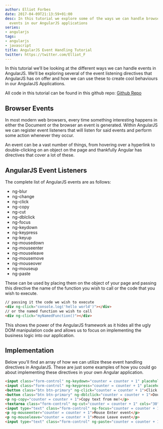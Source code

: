 ```yaml
---
author: Elliot Forbes
date: 2017-04-09T21:13:59+01:00
desc: In this tutorial we explore some of the ways we can handle browser and document
  events in our AngularJS applications
series:
- angularjs
tags:
- angularjs
- javascript
title: AngularJS Event Handling Tutorial
twitter: https://twitter.com/Elliot_F
---
```


In this tutorial we’ll be looking at the different ways we can handle events in AngularJS. We’ll be exploring several of the event listening directives that AngularJS has on offer and how we can use these to create cool behaviours in our AngularJS Applications.


<div class="github-link">
All code in this tutorial can be found in this github repo: <a href="https://github.com/elliotforbes/angularjs-fundamentals">Github Repo</a>
</div>


## Browser Events


In most modern web browsers, every time something interesting happens in either the Document or the browser an event is generated. Within AngularJS we can register event listeners that will listen for said events and perform some action whenever they occur. 


An event can be a vast number of things, from hovering over a hyperlink to double-clicking on an object on the page and thankfully Angular has directives that cover a lot of these. 


## AngularJS Event Listeners


The complete list of AngularJS events are as follows:


* ng-blur
* ng-change
* ng-click
* ng-copy
* ng-cut
* ng-dblclick
* ng-focus
* ng-keydown
* ng-keypress
* ng-keyup
* ng-mousedown
* ng-mouseenter
* ng-mouseleave
* ng-mousemove
* ng-mouseover
* ng-mouseup
* ng-paste


These can be used by placing them on the object of your page and passing this directive the name of the function you wish to call or the code that you wish to execute. 


```html
// passing it the code we wish to execute
<div ng-click="console.log('hello world')"></div>
// or the named function we wish to call
<div ng-click="myNamedFunction()"></div>
```

This shows the power of the AngularJS framework as it hides all the ugly DOM manipulation code and allows us to focus on implementing the business logic into our application.


## Implementation

Below you'll find an array of how we can utilize these event handling directives in AngularJS. These are just some examples of how you could go about implementing these directives in your own Angular application.

```html
<input class="form-control" ng-keydown="counter = counter + 1" placeholder="Keydown Change..."/>
<input class="form-control" ng-keypress="counter = counter + 1" placeholder="Keypress change..."/>
<button class="btn btn-primary" ng-click="counter = counter + 1">Click Me!</button>
<button class="btn btn-primary" ng-dblclick="counter = counter + 1">Double Click Me!</button>
<p ng-copy="counter = counter + 1">Copy text from me!</p>
<textarea class="form-control" ng-cut="counter = counter + 1" cols="30" rows="10">Cut text from me!</textarea>
<input type="text" class="form-control" ng-focus="counter = counter + 1" placeholder="Focus on me..."/>
<p ng-mouseenter="counter = counter + 1">Mouse Enter event</p>
<p ng-mouseleave="counter = counter + 1">Mouse Leave event</p>
<input type="text" class="form-control" ng-paste="counter = counter + 1" placeholder="paste into me..."/>
```